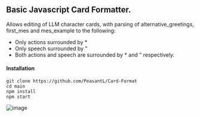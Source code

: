 ## Basic Javascript Card Formatter. 

Allows editing of LLM character cards, with parsing of alternative_greetings, first_mes and mes_example to the following:

* Only actions surrounded by *
* Only speech surrounded by "
* Both actions and speech are surrounded by * and " respectively.


#### Installation
```
git clone https://github.com/PeasantL/Card-Format
cd main
npm install
npm start
```


![image](https://github.com/PeasantL/Card-Format/assets/45391854/6fbfa550-347a-4409-9ced-0900d0b3c890)
